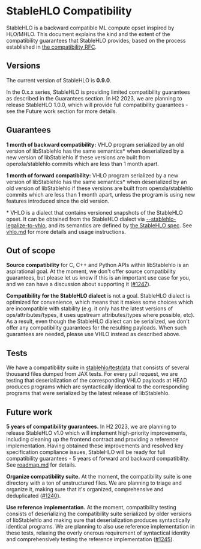 # StableHLO Compatibility

StableHLO is a backward compatible ML compute opset inspired by HLO/MHLO.
This document explains the kind and the extent of the compatibility guarantees
that StableHLO provides, based on the process established in
[the compatibility RFC](../rfcs/20220912-compatibility.md).

## Versions

The current version of StableHLO is **0.9.0**.

In the 0.x.x series, StableHLO is providing limited compatibility guarantees
as described in the Guarantees section. In H2 2023, we are planning to release
StableHLO 1.0.0, which will provide full compatibility guarantees - see the
Future work section for more details.

## Guarantees

**1 month of backward compatibility:** VHLO program serialized by an old version
of libStablehlo has the same semantics* when deserialized by a new version of
libStablehlo if these versions are built from openxla/stablehlo commits which
are less than 1 month apart.

**1 month of forward compatibility:** VHLO program serialized by a new version
of libStablehlo has the same semantics* when deserialized by an old version of
libStablehlo if these versions are built from openxla/stablehlo commits which
are less than 1 month apart, unless the program is using new features introduced
since the old version.

\* VHLO is a dialect that contains versioned snapshots of the StableHLO opset.
It can be obtained from the StableHLO dialect via
[--stablehlo-legalize-to-vhlo](../stablehlo/tests/stablehlo_legalize_to_vhlo.mlir),
and its semantics are defined by [the StableHLO spec](spec.md). See [vhlo.md](vhlo.md)
for more details and usage instructions.

## Out of scope

**Source compatibility** for C, C++ and Python APIs within libStablehlo is
an aspirational goal. At the moment, we don't offer source compatibility
guarantees, but please let us know if this is an important use case for you,
and we can have a discussion about supporting it
([#1247](https://github.com/openxla/stablehlo/issues/1247)).

**Compatibility for the StableHLO dialect** is not a goal. StableHLO dialect
is optimized for convenience, which means that it makes some choices which
are incompatible with stability (e.g. it only has the latest versions of
ops/attributes/types, it uses upstream attributes/types where possible, etc).
As a result, even though the StableHLO dialect can be serialized, we don't offer
any compatibility guarantees for the resulting payloads. When such guarantees
are needed, please use VHLO instead as described above.

## Tests

We have a compatibility suite in [stablehlo/testdata](../stablehlo/testdata)
that consists of several thousand files dumped from JAX tests. For every pull
request, we are testing that deserialization of the corresponding VHLO payloads
at HEAD produces programs which are syntactically identical to the corresponding
programs that were serialized by the latest release of libStablehlo.

## Future work

**5 years of compatibility guarantees.** In H2 2023, we are planning to release
StableHLO v1.0 which will implement high-priority improvements, including
cleaning up the frontend contract and providing a reference implementation.
Having obtained these improvements and resolved key specification compliance
issues, StableHLO will be ready for full compatibility guarantees - 5 years of
forward and backward compatibility. See [roadmap.md](roadmap.md) for details.

**Organize compatibility suite.** At the moment, the compatibility suite
is one directory with a ton of unstructured files. We are planning to triage and
organize it, making sure that it's organized, comprehensive and deduplicated
([#1240](https://github.com/openxla/stablehlo/issues/1240)).

**Use reference implementation.** At the moment, compatibility testing consists
of deserializing the compatibility suite serialized by older versions of
libStablehlo and making sure that deserialization produces syntactically
identical programs. We are planning to also use reference implementation in
these tests, relaxing the overly onerous requirement of syntactical identity
and comprehensively testing the reference implementation
([#1245](https://github.com/openxla/stablehlo/issues/1245)).
